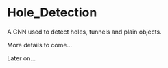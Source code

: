 # Hole_Detection

A CNN used to detect holes, tunnels and plain objects. 

More details to come...

Later on...


